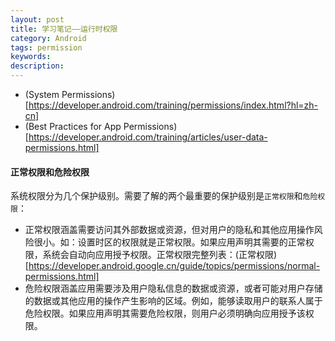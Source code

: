 ```yaml
---
layout: post
title: 学习笔记——运行时权限
category: Android
tags: permission
keywords:
description:
---
```


- (System Permissions)[https://developer.android.com/training/permissions/index.html?hl=zh-cn]
- (Best Practices for App Permissions)[https://developer.android.com/training/articles/user-data-permissions.html]


#### 正常权限和危险权限
系统权限分为几个保护级别。需要了解的两个最重要的保护级别是`正常权限`和`危险权限`：
- 正常权限涵盖需要访问其外部数据或资源，但对用户的隐私和其他应用操作风险很小。如：设置时区的权限就是正常权限。如果应用声明其需要的正常权限，系统会自动向应用授予权限。正常权限完整列表：(正常权限)[https://developer.android.google.cn/guide/topics/permissions/normal-permissions.html]
- 危险权限涵盖应用需要涉及用户隐私信息的数据或资源，或者可能对用户存储的数据或其他应用的操作产生影响的区域。例如，能够读取用户的联系人属于危险权限。如果应用声明其需要危险权限，则用户必须明确向应用授予该权限。
